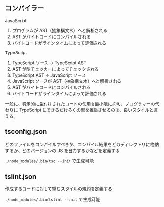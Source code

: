 ## コンパイラー

JavaScript

1. プログラムが AST（抽象構文木）へと解析される
2. AST がバイトコードにコンパイルされる
3. バイトコードがラインタイムによって評価される

TypeScript

1. TypeScript ソース → TypeScript AST
2. AST が型チェッカーによってチェックされる
3. TypeScript AST → JavaScript ソース
4. JavaScript ソースが AST（抽象構文木）へと解析される
5. AST がバイトコードにコンパイルされる
6. バイトコードがラインタイムによって評価される

一般に、明示的に型付けされたコードの使用を最小限に抑え、プログラマーの代わりに TypeScript にできるだけ多くの型を推論させるのは、良いスタイルと言える。

## tsconfig.json

どのファイルをコンパイルすべきか、コンパイル結果をどのディレクトリに格納するか、どのバージョンの JS を出力するかなどを定義する

`./node_modules/.bin/tsc --init` で生成可能

## tslint.json

作成するコードに対して望むスタイルの規約を定義する

`./node_modules/.bin/tslint --init` で生成可能
